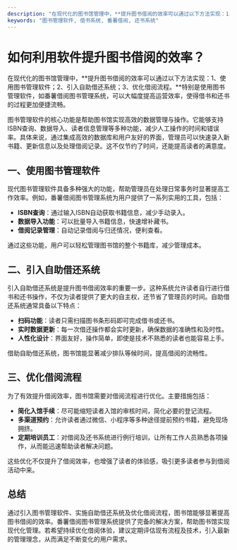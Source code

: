 ```yaml
---
description: "在现代化的图书馆管理中，**提升图书借阅的效率可以通过以下方法实现：1、使用图书管理软件；2、引入自助借还系统；3、优化借阅流程。**特别是使用图书管理软件，如番薯借阅图书管理系统，可以大幅度提高运营效率，使得借书和还书的过程更加便捷流畅。"
keywords: "图书管理软件, 借书系统, 番薯借阅, 还书系统"
---
```

# 如何利用软件提升图书借阅的效率？

在现代化的图书馆管理中，**提升图书借阅的效率可以通过以下方法实现：1、使用图书管理软件；2、引入自助借还系统；3、优化借阅流程。**特别是使用图书管理软件，如番薯借阅图书管理系统，可以大幅度提高运营效率，使得借书和还书的过程更加便捷流畅。

图书管理软件的核心功能是帮助图书馆实现高效的数据管理与操作。它能够支持ISBN查询、数据导入、读者信息管理等多种功能，减少人工操作的时间和错误率。具体来说，通过集成高效的数据库和用户友好的界面，管理员可以快速录入新书籍、更新信息以及处理借阅记录。这不仅节约了时间，还能提高读者的满意度。

## **一、使用图书管理软件**

现代图书管理软件具备多种强大的功能，帮助管理员在处理日常事务时显著提高工作效率。例如，番薯借阅图书管理系统为用户提供了一系列实用的工具，包括：

- **ISBN查询**：通过输入ISBN自动获取书籍信息，减少手动录入。
- **数据导入功能**：可以批量导入书籍信息，快速增补藏书。
- **借阅记录管理**：自动记录借阅与归还情况，便利查看。

通过这些功能，用户可以轻松管理图书馆的整个书籍库，减少管理成本。

## **二、引入自助借还系统**

引入自助借还系统是提升图书借阅效率的重要一步。这种系统允许读者自行进行借书和还书操作，不仅为读者提供了更大的自主权，还节省了管理员的时间。自助借还系统通常具备以下特点：

- **扫码功能**：读者只需扫描图书条形码即可完成借书或还书。
- **实时数据更新**：每一次借还操作都会实时更新，确保数据的准确性和及时性。
- **人性化设计**：界面友好，操作简单，即使是技术不熟悉的读者也能容易上手。

借助自助借还系统，图书馆能显著减少排队等候时间，提高借阅的流畅性。

## **三、优化借阅流程**

为了有效提升借阅效率，图书馆需要对借阅流程进行优化。主要措施包括：

- **简化入馆手续**：尽可能缩短读者入馆的审核时间，简化必要的登记流程。
- **多渠道预约**：允许读者通过微信、小程序等多种途径提前预约书籍，避免现场拥挤。
- **定期培训员工**：对借阅及还书系统进行例行培训，让所有工作人员熟悉各项操作，从而能迅速帮助读者解决问题。

这些优化不仅提升了借阅效率，也增强了读者的体验感，吸引更多读者参与到借阅活动中来。

## **总结**

通过引入图书管理软件、实施自助借还系统及优化借阅流程，图书馆能够显著提高图书借阅的效率。番薯借阅图书管理系统提供了完备的解决方案，帮助图书馆实现现代化管理。若希望持续优化借阅体验，建议定期评估现有流程及技术，引入最新的管理理念，从而满足不断变化的用户需求。
